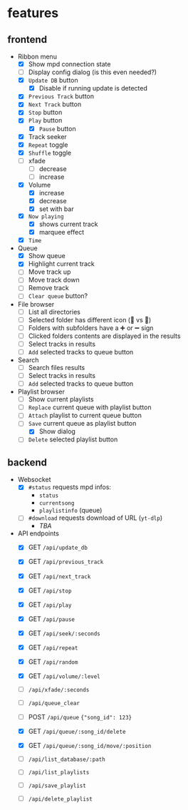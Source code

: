# features

## frontend

- Ribbon menu
  - [x] Show mpd connection state
  - [ ] Display config dialog (is this even needed?)
  - [x] `Update DB` button
    - [x] Disable if running update is detected
  - [x] `Previous Track` button
  - [x] `Next Track` button
  - [x] `Stop` button
  - [x] `Play` button
    - [x] `Pause` button
  - [x] Track seeker
  - [x] `Repeat` toggle
  - [x] `Shuffle` toggle
  - [ ] xfade
    - [ ] decrease
    - [ ] increase
  - [x] Volume 
    - [x] increase
    - [x] decrease
    - [x] set with bar
  - [x] `Now playing`
    - [x] shows current track
    - [x] marquee effect
  - [x] `Time`
- Queue
  - [x] Show queue
  - [x] Highlight current track
  - [ ] Move track up
  - [ ] Move track down
  - [ ] Remove track
  - [ ] `Clear queue` button?
- File browser
  - [ ] List all directories
  - [ ] Selected folder has different icon (📂 vs 📁)
  - [ ] Folders with subfolders have a ➕ or ➖ sign
  - [ ] Clicked folders contents are displayed in the results
  - [ ] Select tracks in results
  - [ ] `Add` selected tracks to queue button
- Search
  - [ ] Search files results
  - [ ] Select tracks in results
  - [ ] `Add` selected tracks to queue button
- Playlist browser
  - [ ] Show current playlists
  - [ ] `Replace` current queue with playlist button
  - [ ] `Attach` playlist to current queue button
  - [ ] `Save` current queue as playlist button
    - [x] Show dialog
  - [ ] `Delete` selected playlist button
    
## backend

- Websocket
  - [x] `#status` requests mpd infos:
    - `status` 
    - `currentsong`
    - `playlistinfo` (queue)
  - [ ] `#download` requests download of URL (`yt-dlp`)
    - *TBA*
- API endpoints
  - [x] GET `/api/update_db`
  - [x] GET `/api/previous_track`
  - [x] GET `/api/next_track`
  - [x] GET `/api/stop`
  - [x] GET `/api/play`
  - [x] GET `/api/pause`
  - [x] GET `/api/seek/:seconds`
  - [x] GET `/api/repeat`
  - [x] GET `/api/random`
  - [x] GET `/api/volume/:level`
  - [ ] `/api/xfade/:seconds`
  - [ ] `/api/queue_clear`
  - [ ] POST `/api/queue` `{"song_id": 123}`
  - [x] GET `/api/queue/:song_id/delete`
  - [x] GET `/api/queue/:song_id/move/:position`
  - [ ] `/api/list_database/:path`
  - [ ] `/api/list_playlists`
  - [ ] `/api/save_playlist`
  - [ ] `/api/delete_playlist`

